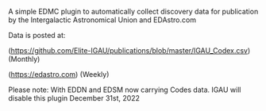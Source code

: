 A simple EDMC plugin to automatically collect discovery data for publication by the Intergalactic Astronomical Union and EDAstro.com

Data is posted at: 

(https://github.com/Elite-IGAU/publications/blob/master/IGAU_Codex.csv) (Monthly)

(https://edastro.com) (Weekly)

Please note: With EDDN and EDSM now carrying Codes data. 
IGAU will disable this plugin December 31st, 2022
